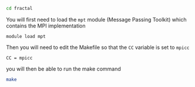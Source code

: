 ```bash
cd fractal
```

You will first need to load the ``mpt`` module (Message Passing Toolkit) which contains the MPI implementation

```
module load mpt
```
Then you will need to edit the Makefile so that the ``CC`` variable is set to ``mpicc``

``CC = mpicc ``

you will then be able to run the make command

```bash
make
```